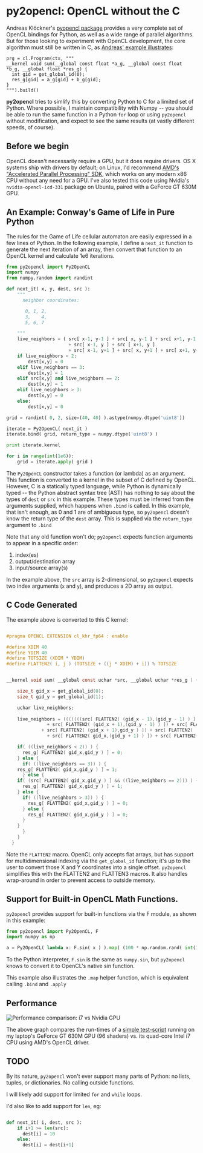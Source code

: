 # py2opencl: OpenCL without the C

Andreas Klöckner's [pyopencl package](http://mathema.tician.de/software/pyopencl/) provides a very complete set of OpenCL bindings for Python, as well as a wide range of parallel algorithms.  But for those looking to experiment with OpenCL development, the core algorithm must still be written in C, as [Andreas' example illustrates](http://documen.tician.de/pyopencl/):

```
prg = cl.Program(ctx, """
__kernel void sum(__global const float *a_g, __global const float *b_g, __global float *res_g) {
  int gid = get_global_id(0);
  res_g[gid] = a_g[gid] + b_g[gid];
}
""").build()
```

**py2opencl** tries to simlify this by converting Python to C for a limited set of Python.  Where possible, I maintain compatibility with Numpy -- you should be able to run the same function in a Python `for` loop or using `py2opencl` without modification, and expect to see the same results (at vastly different speeds, of course).


## Before we begin

OpenCL doesn't necessarily require a GPU, but it does require drivers.  OS X systems ship with drivers by default; on Linux, I'd recommend [AMD's "Accelerated Parallel Processing" SDK](http://developer.amd.com/tools-and-sdks/opencl-zone/amd-accelerated-parallel-processing-app-sdk/), which works on any modern x86 CPU without any need for a GPU.  I've also tested this code using Nvidia's `nvidia-opencl-icd-331` package on Ubuntu, paired with a GeForce GT 630M GPU.


## An Example: Conway's Game of Life in Pure Python

The rules for the Game of Life cellular automaton are easily expressed in a few lines of Python.  In the following example, I define a `next_it` function to generate the next iteration of an array, then convert that function to an OpenCL kernel and calculate 1e6 iterations.

```python
from py2opencl import Py2OpenCL
import numpy
from numpy.random import randint

def next_it( x, y, dest, src ):
    """
      neighbor coordinates:

       0, 1, 2,
       3,    4,
       5, 6, 7

    """
    live_neighbors = ( src[ x-1, y-1 ] + src[ x, y-1 ] + src[ x+1, y-1 ]
                       + src[ x-1, y ] + src [ x+1, y ]
                       + src[ x-1, y+1 ] + src[ x, y+1 ] + src[ x+1, y+1 ] )
    if live_neighbors < 2:
        dest[x,y] = 0
    elif live_neighbors == 3:
        dest[x,y] = 1
    elif src[x,y] and live_neighbors == 2:
        dest[x,y] = 1
    elif live_neighbors > 3:
        dest[x,y] = 0
    else:
        dest[x,y] = 0

grid = randint( 0, 2, size=(40, 40) ).astype(numpy.dtype('uint8'))

iterate = Py2OpenCL( next_it )
iterate.bind( grid, return_type = numpy.dtype('uint8') )

print iterate.kernel

for i in range(int(1e6)):
    grid = iterate.apply( grid )

```

The `Py2OpenCL` constructor takes a function (or lambda) as an argument.  This function is converted to a kernel in the subset of C defined by OpenCL.  However, C is a statically typed language, while Python is dynamically typed -- the Python abstract syntax tree (AST) has nothing to say about the types of `dest` or `src` in this example.   These types must be inferred from the arguments supplied, which happens when `.bind` is called.  In this example, that isn't enough, as 0 and 1 are of ambiguous type, so `py2opencl` doesn't know the return type of the `dest` array.  This is supplied via the `return_type` argument to `.bind`

Note that any old function won't do; `py2opencl` expects function arguments to appear in a specific order:

1. index(es)
2. output/destination array
3. input/source array(s)

In the example above, the `src` array is 2-dimensional, so `py2opencl` expects two index arguments (`x` and `y`), and produces a 2D array as output.


## C Code Generated
The example above is converted to this C kernel:

```C

#pragma OPENCL EXTENSION cl_khr_fp64 : enable

#define XDIM 40
#define YDIM 40
#define TOTSIZE (XDIM * YDIM)
#define FLATTEN2( i, j ) (TOTSIZE + ((j * XDIM) + i)) % TOTSIZE


__kernel void sum( __global const uchar *src, __global uchar *res_g ) {

    size_t gid_x = get_global_id(0);
    size_t gid_y = get_global_id(1);

    uchar live_neighbors;
  
    live_neighbors = (((((((src[ FLATTEN2( (gid_x - 1),(gid_y - 1) ) ] + src[ FLATTEN2( gid_x,(gid_y - 1) ) ]) 
			   + src[ FLATTEN2( (gid_x + 1),(gid_y - 1) ) ]) + src[ FLATTEN2( (gid_x - 1),gid_y ) ]) 
			 + src[ FLATTEN2( (gid_x + 1),gid_y ) ]) + src[ FLATTEN2( (gid_x - 1),(gid_y + 1) ) ]) 
		       + src[ FLATTEN2( gid_x,(gid_y + 1) ) ]) + src[ FLATTEN2( (gid_x + 1),(gid_y + 1) ) ]);

    if( ((live_neighbors < 2)) ) {
      res_g[ FLATTEN2( gid_x,gid_y ) ] = 0;
    } else {
      if( ((live_neighbors == 3)) ) {
	res_g[ FLATTEN2( gid_x,gid_y ) ] = 1;
      } else {
	if( (src[ FLATTEN2( gid_x,gid_y ) ] && ((live_neighbors == 2))) ) {
	  res_g[ FLATTEN2( gid_x,gid_y ) ] = 1;
	} else {
	  if( ((live_neighbors > 3)) ) {
	    res_g[ FLATTEN2( gid_x,gid_y ) ] = 0;
	  } else {
	    res_g[ FLATTEN2( gid_x,gid_y ) ] = 0;
	  }
	}
      }
    }
  }
```

Note the `FLATTEN2` macro.  OpenCL only accepts flat arrays, but has support for multidimensional indexing via the `get_global_id` function; it's up to the user to convert those X and Y coordinates into a single offset.  `py2opencl` simplifies this with the FLATTEN2 and FLATTEN3 macros.  It also handles wrap-around in order to prevent access to outside memory.


## Support for Built-in OpenCL Math Functions.

`py2opencl` provides support for built-in functions via the F module, as shown in this example:

```python
from py2opencl import Py2OpenCL, F
import numpy as np

a = Py2OpenCL( lambda x: F.sin( x ) ).map( (100 * np.random.rand( int(1e3) )) )
```

To the Python interpreter, `F.sin` is the same as `numpy.sin`, but `py2opencl` knows to convert it to OpenCL's native sin function.

This example also illustrates the `.map` helper function, which is equivalent calling `.bind` and `.apply`


## Performance

![Performance comparison: i7 vs Nvidia GPU](https://github.com/hervold/py2opencl/blob/master/docs/opencl_times.png)

The above graph compares the run-times of a [simple test-script](https://github.com/hervold/py2opencl/blob/master/py2opencl/test/timing.py) running on my laptop's GeForce GT 630M GPU (96 shaders) vs. its quad-core Intel i7 CPU using AMD's OpenCL driver.


## TODO

By its nature, `py2opencl` won't ever support many parts of Python: no lists, tuples, or dictionaries.  No calling outside functions.

I will likely add support for limited `for` and `while` loops.

I'd also like to add support for `len`, eg:

```python

def next_it( i, dest, src ):
    if i+1 >= len(src):
      dest[i] = 10
    else:
      dest[i] = dest[i+1]
```
